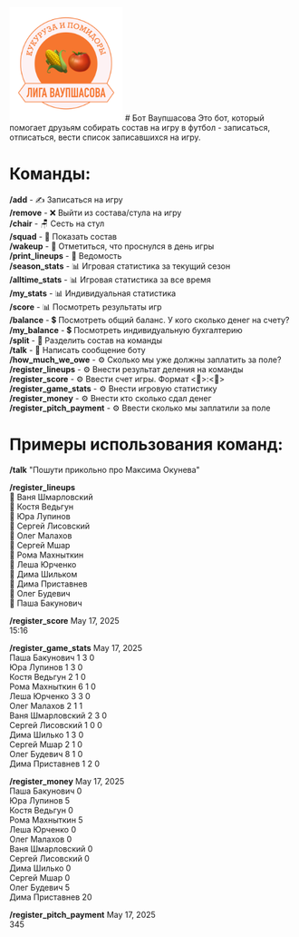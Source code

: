 <img src="https://github.com/Pavel-Bakunovich/vaupshasova_bot/blob/main/Vaupshasova%20Logo.png?raw=true" width="200"/>
# Бот Ваупшасова
Это бот, который помогает друзьям собирать состав на игру в футбол - записаться, отписаться, вести список записавшихся на игру.

# Команды:
**/add** - ✍️ Записаться на игру<br/>
**/remove** - ❌ Выйти из состава/стула на игру<br/>
**/chair** - 🪑 Сесть на стул<br/>
**/squad** - 👥  Показать состав<br/>
**/wakeup** - 👀 Отметиться, что проснулся в день игры<br/>
**/print_lineups** - 📄 Ведомость<br/>
**/season_stats** - 📊 Игровая статистика за текущий сезон<br/>
**/alltime_stats** - 📊 Игровая статистика за все время<br/>
**/my_stats** - 📊 Индивидуальная статистика<br/>
**/score** - 📊 Посмотреть результаты игр<br/>
**/balance** - 💲 Посмотреть общий баланс. У кого сколько денег на счету?<br/>
**/my_balance** - 💲 Посмотреть индивидуальную бухгалтерию<br/>
**/split** - 🔪 Разделить состав на команды<br/>
**/talk** - 💬 Написать сообщение боту<br/>
**/how_much_we_owe** - ⚙️ Сколько мы уже должны заплатить за поле?<br/>
**/register_lineups** - ⚙️ Внести результат деления на команды<br/>
**/register_score** - ⚙️ Ввести счет игры. Формат <🌽>:<🍅><br/>
**/register_game_stats** - ⚙️ Внести игровую статистику<br/>
**/register_money** - ⚙️ Внести кто сколько сдал денег<br/>
**/register_pitch_payment** - ⚙️ Ввести сколько мы заплатили за поле<br/>


# Примеры использования команд:
**/talk** "Пошути прикольно про Максима Окунева"<br/>

**/register_lineups**<br/>
🍅 Ваня Шмарловский<br/>
🌽 Костя Ведьгун<br/>
🌽 Юра Лупинов<br/>
🍅 Сергей Лисовский<br/>
🌽  Олег Малахов<br/>
🍅 Сергей Мшар<br/>
🌽 Рома Махныткин<br/>
🌽 Леша Юрченко<br/>
🍅 Дима Шильком<br/>
🍅 Дима Приставнев<br/>
🍅 Олег Будевич<br/>
🌽 Паша Бакунович<br/>

**/register_score** May 17, 2025<br/>
15:16<br/>

**/register_game_stats** May 17, 2025<br/>
Паша Бакунович 1 3 0<br/>
Юра Лупинов 1 3 0<br/>
Костя Ведьгун 2 1 0<br/>
Рома Махныткин 6 1 0<br/>
Леша Юрченко 3 3 0<br/>
Олег Малахов 2 1 1<br/>
Ваня Шмарловский 2 3 0<br/>
Сергей Лисовский 1 0 0<br/>
Дима Шилько 1 3 0<br/>
Сергей Мшар 2 1 0<br/>
Олег Будевич 8 1 0<br/>
Дима Приставнев 1 2 0<br/>

**/register_money** May 17, 2025<br/>
Паша Бакунович 0<br/>
Юра Лупинов 5<br/>
Костя Ведьгун 0<br/>
Рома Махныткин 5<br/>
Леша Юрченко 0<br/>
Олег Малахов 0<br/>
Ваня Шмарловский 0<br/>
Сергей Лисовский 0<br/>
Дима Шилько 0<br/>
Сергей Мшар 0<br/>
Олег Будевич 5<br/>
Дима Приставнев 20<br/>

**/register_pitch_payment** May 17, 2025<br/>
345<br/>
